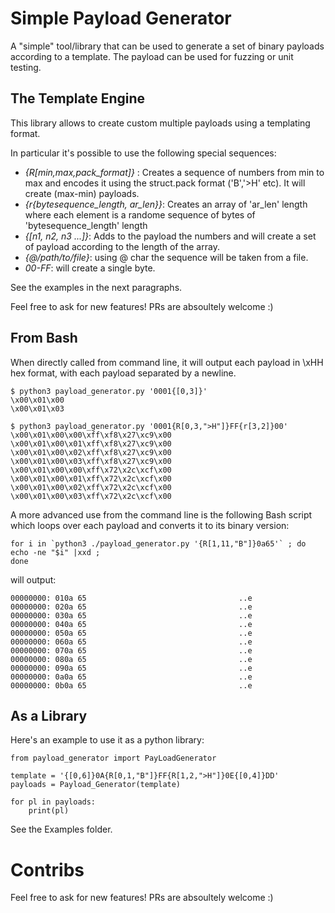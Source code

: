 # Simple Payload Generator

A "simple" tool/library that can be used to generate a set of binary payloads according to a template.
The payload can be used for fuzzing or unit testing.

## The Template Engine

This library allows to create custom multiple payloads using a templating format.

In particular it's possible to use the following special sequences:

 * *{R[min,max,pack_format]}* : Creates a sequence of numbers from min to max and encodes it using the struct.pack format ('B','>H' etc). It will create (max-min) payloads. 
 * *{r{bytesequence_length, ar_len}}*: Creates an array of 'ar_len' length where each element is a randome sequence of bytes of 'bytesequence_length' length
 * *{[n1, n2, n3 ...]}*: Adds to the payload  the numbers and will create a set of payload according to the length of the array. 
 * *{@/path/to/file}*: using @ char the sequence will be taken from a file.
 * *00-FF*: will create a single byte. 

See the examples in the next paragraphs.

Feel free to ask for new features! PRs are absoultely welcome :) 

## From Bash

When directly called from command line, it will output each payload in \xHH hex format, with each payload separated by a newline.

```
$ python3 payload_generator.py '0001{[0,3]}'
\x00\x01\x00
\x00\x01\x03
```

```
$ python3 payload_generator.py '0001{R[0,3,">H"]}FF{r[3,2]}00'
\x00\x01\x00\x00\xff\xf8\x27\xc9\x00
\x00\x01\x00\x01\xff\xf8\x27\xc9\x00
\x00\x01\x00\x02\xff\xf8\x27\xc9\x00
\x00\x01\x00\x03\xff\xf8\x27\xc9\x00
\x00\x01\x00\x00\xff\x72\x2c\xcf\x00
\x00\x01\x00\x01\xff\x72\x2c\xcf\x00
\x00\x01\x00\x02\xff\x72\x2c\xcf\x00
\x00\x01\x00\x03\xff\x72\x2c\xcf\x00
```

A more advanced use from the command line is the following Bash script which loops over each payload and converts it to its binary version:

```
for i in `python3 ./payload_generator.py '{R[1,11,"B"]}0a65'` ; do 
echo -ne "$i" |xxd ;
done
```

will output:

```
00000000: 010a 65                                  ..e
00000000: 020a 65                                  ..e
00000000: 030a 65                                  ..e
00000000: 040a 65                                  ..e
00000000: 050a 65                                  ..e
00000000: 060a 65                                  ..e
00000000: 070a 65                                  ..e
00000000: 080a 65                                  ..e
00000000: 090a 65                                  ..e
00000000: 0a0a 65                                  ..e
00000000: 0b0a 65                                  ..e

```


## As a Library

Here's an example to use it as a python library:

```
from payload_generator import PayLoadGenerator

template = '{[0,6]}0A{R[0,1,"B"]}FF{R[1,2,">H"]}0E{[0,4]}DD'
payloads = Payload_Generator(template)

for pl in payloads:
    print(pl)

```

See the Examples folder.

# Contribs

Feel free to ask for new features! PRs are absoultely welcome :) 
